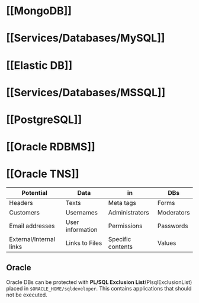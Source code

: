 # [[MongoDB]]
# [[Services/Databases/MySQL]]
# [[Elastic DB]]
# [[Services/Databases/MSSQL]]
# [[PostgreSQL]]
# [[Oracle RDBMS]]
# [[Oracle TNS]]

| Potential               | Data             | in                | DBs        |
| ----------------------- | ---------------- | ----------------- | ---------- |
| Headers                 | Texts            | Meta tags         | Forms      |
| Customers               | Usernames        | Administrators    | Moderators |
| Email addresses         | User information | Permissions       | Passwords  |
| External/Internal links | Links to Files   | Specific contents | Values     |

## Oracle
Oracle DBs can be protected with **PL/SQL Exclusion List**(PlsqlExclusionList) placed in `$ORACLE_HOME/sqldeveloper`. This contains applications that should not be executed.